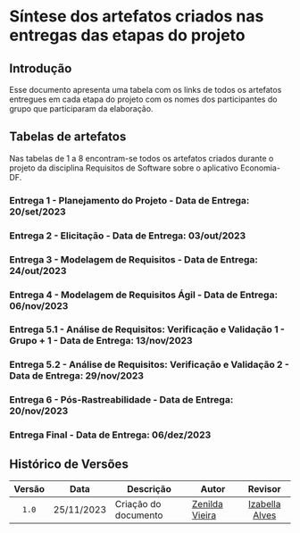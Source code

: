 # Síntese dos artefatos criados nas entregas das etapas do projeto

## Introdução

Esse documento apresenta uma tabela com os links de todos os artefatos entregues em cada etapa do projeto com os nomes dos participantes do grupo que participaram da elaboração.

## Tabelas de artefatos

Nas tabelas de 1 a 8 encontram-se todos os artefatos criados durante o projeto da disciplina Requisitos de Software sobre o aplicativo Economia-DF.

### Entrega 1 - Planejamento do Projeto - Data de Entrega: 20/set/2023

### Entrega 2 - Elicitação - Data de Entrega: 03/out/2023

### Entrega 3 - Modelagem de Requisitos - Data de Entrega: 24/out/2023

### Entrega 4 - Modelagem de Requisitos Ágil - Data de Entrega: 06/nov/2023

### Entrega 5.1 - Análise de Requisitos: Verificação e Validação 1 - Grupo + 1 - Data de Entrega: 13/nov/2023

### Entrega 5.2 - Análise de Requisitos: Verificação e Validação 2 - Data de Entrega: 29/nov/2023

### Entrega 6 - Pós-Rastreabilidade - Data de Entrega: 20/nov/2023

### Entrega Final - Data de Entrega: 06/dez/2023


## Histórico de Versões

| Versão | Data   | Descrição     | Autor     |  Revisor        |
| :----: | ------ | ------------- | --------- | :-------------: |
| `1.0`  | 25/11/2023 | Criação do documento | [Zenilda Vieira](https://github.com/zenildavieira)  |  [Izabella Alves](https://github.com/izabellaalves)  |